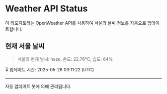 
# Weather API Status

이 리포지토리는 OpenWeather API를 사용하여 서울의 날씨 정보를 자동으로 업데이트합니다.

## 현재 서울 날씨
> 서울의 현재 날씨: haze, 온도: 22.76°C, 습도: 64%

⏳ 업데이트 시간: 2025-05-28 03:11:22 (UTC)

---
자동 업데이트 봇에 의해 관리됩니다.
